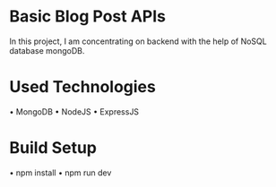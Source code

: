 # Basic Blog Post APIs
In this project, I am concentrating on backend with the help of NoSQL database mongoDB.

# Used Technologies
•	MongoDB
•	NodeJS
•	ExpressJS

# Build Setup
•	npm install
•	npm run dev
